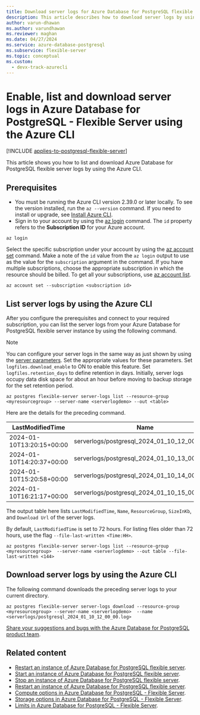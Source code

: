 ```yaml
---
title: Download server logs for Azure Database for PostgreSQL flexible server with Azure CLI
description: This article describes how to download server logs by using the Azure CLI.
author: varun-dhawan
ms.author: varundhawan
ms.reviewer: maghan
ms.date: 04/27/2024
ms.service: azure-database-postgresql
ms.subservice: flexible-server
ms.topic: conceptual
ms.custom:
  - devx-track-azurecli
---
```


# Enable, list and download server logs in Azure Database for PostgreSQL - Flexible Server using the Azure CLI

[!INCLUDE [applies-to-postgresql-flexible-server](~/reusable-content/ce-skilling/azure/includes/postgresql/includes/applies-to-postgresql-flexible-server.md)]

This article shows you how to list and download Azure Database for PostgreSQL flexible server logs by using the Azure CLI.

## Prerequisites

- You must be running the Azure CLI version 2.39.0 or later locally. To see the version installed, run the `az --version` command. If you need to install or upgrade, see [Install Azure CLI](/cli/azure/install-azure-cli).
- Sign in to your account by using the [az login](/cli/azure/reference-index#az-login) command. The `id` property refers to the **Subscription ID** for your Azure account.

```azurecli-interactive
az login
```

Select the specific subscription under your account by using the [az account set](/cli/azure/account) command. Make a note of the `id` value from the `az login` output to use as the value for the `subscription` argument in the command. If you have multiple subscriptions, choose the appropriate subscription in which the resource should be billed. To get all your subscriptions, use [az account list](/cli/azure/account#az-account-list).

```azurecli
az account set --subscription <subscription id>
```

## List server logs by using the Azure CLI

After you configure the prerequisites and connect to your required subscription, you can list the server logs from your Azure Database for PostgreSQL flexible server instance by using the following command.

> [!NOTE]
> You can configure your server logs in the same way as just shown by using the [server parameters](how-to-configure-server-parameters.md). Set the appropriate values for these parameters. Set `logfiles.download_enable` to ON to enable this feature. Set `logfiles.retention_days` to define retention in days. Initially, server logs occupy data disk space for about an hour before moving to backup storage for the set retention period.

```azurecli
az postgres flexible-server server-logs list --resource-group <myresourcegroup> --server-name <serverlogdemo> --out <table>
```

Here are the details for the preceding command.

|LastModifiedTime     |Name                                     |ResourceGroup|SizeInKb|TypePropertiesType|URL                                                                         |
|-------------------------|---------------------------------------------|---------------|--------|------------------|------------------------------------------------------------------------------------------|
|2024-01-10T13:20:15+00:00|serverlogs/postgresql_2024_01_10_12_00_00.log|myresourcegroup|242     |LOG               |`https://00000000000.blob.core.windows.net/serverlogs/postgresql_2024_01_10_12_00_00.log?`|
|2024-01-10T14:20:37+00:00|serverlogs/postgresql_2024_01_10_13_00_00.log|myresourcegroup|237     |LOG               |`https://00000000000.blob.core.windows.net/serverlogs/postgresql_2024_01_10_13_00_00.log?`|
|2024-01-10T15:20:58+00:00|serverlogs/postgresql_2024_01_10_14_00_00.log|myresourcegroup|237     |LOG               |`https://00000000000.blob.core.windows.net/serverlogs/postgresql_2024_01_10_14_00_00.log?`|
|2024-01-10T16:21:17+00:00|serverlogs/postgresql_2024_01_10_15_00_00.log|myresourcegroup|240     |LOG               |`https://00000000000.blob.core.windows.net/serverlogs/postgresql_2024_01_10_15_00_00.log?`|

The output table here lists `LastModifiedTime`, `Name`, `ResourceGroup`, `SizeInKb`, and `Download Url` of the server logs.

By default, `LastModifiedTime` is set to 72 hours. For listing files older than 72 hours, use the flag `--file-last-written <Time:HH>`.

```azurecli
az postgres flexible-server server-logs list --resource-group <myresourcegroup>  --server-name <serverlogdemo> --out table --file-last-written <144>
```

## Download server logs by using the Azure CLI

The following command downloads the preceding server logs to your current directory.

```azurecli
az postgres flexible-server server-logs download --resource-group <myresourcegroup> --server-name <serverlogdemo>  --name <serverlogs/postgresql_2024_01_10_12_00_00.log>
```

[Share your suggestions and bugs with the Azure Database for PostgreSQL product team](https://aka.ms/pgfeedback).

## Related content

- [Restart an instance of Azure Database for PostgreSQL flexible server](how-to-restart-server.md).
- [Start an instance of Azure Database for PostgreSQL flexible server](how-to-start-server.md).
- [Stop an instance of Azure Database for PostgreSQL flexible server](how-to-stop-server.md).
- [Restart an instance of Azure Database for PostgreSQL flexible server](how-to-restart-server.md).
- [Compute options in Azure Database for PostgreSQL - Flexible Server](concepts-compute.md).
- [Storage options in Azure Database for PostgreSQL - Flexible Server](concepts-storage.md).
- [Limits in Azure Database for PostgreSQL - Flexible Server](concepts-limits.md).
